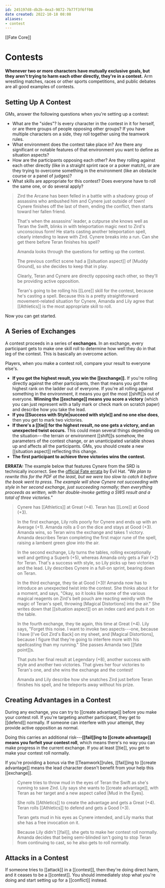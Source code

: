 ```yaml
---
id: 245197d8-db2b-4ea3-9872-7b77f3f6ff08
date created: 2022-10-18 08:08
aliases:
- contest
---
```


[[Fate Core]]

# Contests

**Whenever two or more characters have mutually exclusive goals, but they aren't trying to harm each other directly, they're in a contest.** Arm wrestling matches, races or other sports competitions, and public debates are all good examples of contests.

## Setting Up A Contest

GMs, answer the following questions when you're setting up a contest:

- What are the "sides"? Is every character in the contest in it for herself, or are there groups of people opposing other groups? If you have multiple characters on a side, they roll together using the teamwork rules.
- What environment does the contest take place in? Are there any significant or notable features of that environment you want to define as situation aspects?
- How are the participants opposing each other? Are they rolling against each other directly (like in a straight sprint race or a poker match), or are they trying to overcome something in the environment (like an obstacle course or a panel of judges)?
- What skills are appropriate for this contest? Does everyone have to roll the same one, or do several apply?

> Zird the Arcane has been felled in a battle with a shadowy group of assassins who ambushed him and Cynere just outside of town! Cynere finishes off the last of them, ending the conflict, then starts toward her fallen friend.
>
> That's when the assassins' leader, a cutpurse she knows well as Teran the Swift, blinks in with teleportation magic next to Zird's unconscious form! He starts casting another teleportation spell, clearly intending to leave with Zird. Cynere breaks into a run. Can she get there before Teran finishes his spell?
>
> Amanda looks through the questions for setting up the contest.
>
> The previous conflict scene had a [[situation aspect]] of [Muddy Ground], so she decides to keep that in play.
>
> Clearly, Teran and Cynere are directly opposing each other, so they'll be providing active opposition.
>
> Teran's going to be rolling his [[Lore]] skill for the contest, because he's casting a spell. Because this is a pretty straightforward movement-related situation for Cynere, Amanda and Lily agree that [[Athletics]] is the most appropriate skill to roll.

Now you can get started.

## A Series of Exchanges

A contest proceeds in a series of **exchanges**. In an exchange, every participant gets to make one skill roll to determine how well they do in that leg of the contest. This is basically an overcome action.

Players, when you make a contest roll, compare your result to everyone else's.

- **If you got the highest result, you win the [[exchange]].** If you're rolling directly against the other participants, then that means you got the highest rank on the ladder out of everyone. If you're all rolling against something in the environment, it means you got the most [[shift]]s out of everyone. **Winning the [[exchange]] means you score a victory** (which you can just represent with a tally mark or check mark on scratch paper) and describe how you take the lead.
- **If you [[Success with Style|succeed with style]] and no one else does**, then you get to mark two victories.
- **If there's a [[tie]] for the highest result, no one gets a victory, and an unexpected twist occurs.** This could mean several things depending on the situation---the terrain or environment [[shift]]s somehow, the parameters of the contest change, or an unanticipated variable shows up and affects all the participants. GMs, you should create a new [[situation aspect]] reflecting this change.
- **The first participant to achieve three victories wins the contest.**

**ERRATA:** The example below that features Cynere from the SRD is technically incorrect. See the [official Fate
errata](https://docs.google.com/document/d/1wvZasbKtQgmR-p8wvPcNw7jdy7QAftMmQxvMEz4gof4/edit)
by Evil Hat. _"We plan to rewrite this for the PDF at the least, but we were too slow to catch it before the book went to press. The example will show Cynere not succeeding with style in her second exchange, just succeeding normally; then everything proceeds as written, with her double-invoke getting a SWS result and a total of three victories."_

> Cynere has [[Athletics]] at Great (+4). Teran has [[Lore]] at Good (+3).
>
> In the first exchange, Lily rolls poorly for Cynere and ends up with an Average (+1). Amanda rolls a 0 on the dice and stays at Good (+3). Amanda wins, so Teran wins the exchange and takes 1 victory. Amanda describes Teran completing the first major rune of the spell, raising a lambent green glow into the air.
>
> In the second exchange, Lily turns the tables, rolling exceptionally well and getting a Superb (+5), whereas Amanda only gets a Fair (+2) for Teran. That's a success with style, so Lily picks up two victories and the lead. Lily describes Cynere in a full-on sprint, bearing down on Teran.
>
> In the third exchange, they tie at Good (+3)! Amanda now has to introduce an unexpected twist into the contest. She thinks about it for a moment, and says, "Okay, so it looks like some of the various magical reagents on Zird's belt pouch are reacting weirdly with the magic of Teran's spell, throwing [Magical Distortions] into the air." She writes down that [[situation aspect]] on an index card and puts it on the table.
>
> In the fourth exchange, they tie again, this time at Great (+4). Lily says, "Forget this noise. I want to invoke two aspects---one, because I have [I've Got Zird's Back] on my sheet, and [Magical Distortions], because I figure that they're going to interfere more with his spellcasting than my running." She passes Amanda two [[fate point]]s.
>
> That puts her final result at Legendary (+8), another success with style and another two victories. That gives her four victories to Teran's one, and she wins the exchange and the contest!
>
> Amanda and Lily describe how she snatches Zird just before Teran finishes his spell, and he teleports away without his prize.

## Creating Advantages in a Contest

During any exchange, you can try to [[create advantage]] before you make your contest roll. If you're targeting another participant, they get to [[defend]] normally. If someone can interfere with your attempt, they provide active opposition as normal.

Doing this carries an additional risk---**[[fail]]ing to [[create advantage]] means you forfeit your contest roll**, which means there's no way you can make progress in the current exchange. If you at least [[tie]], you get to make your contest roll normally.

If you're providing a bonus via the [[Teamwork]]rules, [[fail]]ing to [[create advantage]] means the lead character doesn't benefit from your help this [[exchange]].

> Cynere tries to throw mud in the eyes of Teran the Swift as she's running to save Zird. Lily says she wants to [[create advantage]], with Teran as her target and a new aspect called [Mud in the Eyes].
>
> She rolls [[Athletics]] to create the advantage and gets a Great (+4).   Teran rolls [[Athletics]] to defend and gets a Good (+3).
>
> Teran gets mud in his eyes as Cynere intended, and Lily marks that she has a free invocation on it.
>
> Because Lily didn't [[fail]], she gets to make her contest roll normally. Amanda decides that being semi-blinded isn't going to stop Teran from continuing to cast, so he also gets to roll normally.

## Attacks in a Contest

If someone tries to [[attack]] in a [[contest]], then they're doing direct harm, and it ceases to be a [[contest]]. You should immediately stop what you're doing and start setting up for a [[conflict]] instead.

